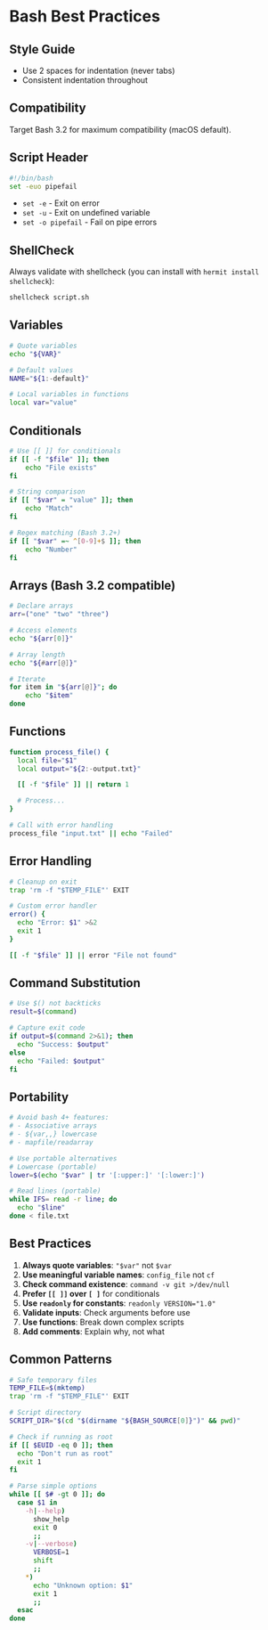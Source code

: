 # Bash Best Practices

## Style Guide

- Use 2 spaces for indentation (never tabs)
- Consistent indentation throughout

## Compatibility

Target Bash 3.2 for maximum compatibility (macOS default).

## Script Header

```bash
#!/bin/bash
set -euo pipefail
```

- `set -e` - Exit on error
- `set -u` - Exit on undefined variable
- `set -o pipefail` - Fail on pipe errors

## ShellCheck

Always validate with shellcheck (you can install with `hermit install shellcheck`):

```bash
shellcheck script.sh
```

## Variables

```bash
# Quote variables
echo "${VAR}"

# Default values
NAME="${1:-default}"

# Local variables in functions
local var="value"
```

## Conditionals

```bash
# Use [[ ]] for conditionals
if [[ -f "$file" ]]; then
    echo "File exists"
fi

# String comparison
if [[ "$var" = "value" ]]; then
    echo "Match"
fi

# Regex matching (Bash 3.2+)
if [[ "$var" =~ ^[0-9]+$ ]]; then
    echo "Number"
fi
```

## Arrays (Bash 3.2 compatible)

```bash
# Declare arrays
arr=("one" "two" "three")

# Access elements
echo "${arr[0]}"

# Array length
echo "${#arr[@]}"

# Iterate
for item in "${arr[@]}"; do
    echo "$item"
done
```

## Functions

```bash
function process_file() {
  local file="$1"
  local output="${2:-output.txt}"

  [[ -f "$file" ]] || return 1

  # Process...
}

# Call with error handling
process_file "input.txt" || echo "Failed"
```

## Error Handling

```bash
# Cleanup on exit
trap 'rm -f "$TEMP_FILE"' EXIT

# Custom error handler
error() {
  echo "Error: $1" >&2
  exit 1
}

[[ -f "$file" ]] || error "File not found"
```

## Command Substitution

```bash
# Use $() not backticks
result=$(command)

# Capture exit code
if output=$(command 2>&1); then
  echo "Success: $output"
else
  echo "Failed: $output"
fi
```

## Portability

```bash
# Avoid bash 4+ features:
# - Associative arrays
# - ${var,,} lowercase
# - mapfile/readarray

# Use portable alternatives
# Lowercase (portable)
lower=$(echo "$var" | tr '[:upper:]' '[:lower:]')

# Read lines (portable)
while IFS= read -r line; do
  echo "$line"
done < file.txt
```

## Best Practices

1. **Always quote variables**: `"$var"` not `$var`
2. **Use meaningful variable names**: `config_file` not `cf`
3. **Check command existence**: `command -v git >/dev/null`
4. **Prefer `[[ ]]` over `[ ]`** for conditionals
5. **Use `readonly` for constants**: `readonly VERSION="1.0"`
6. **Validate inputs**: Check arguments before use
7. **Use functions**: Break down complex scripts
8. **Add comments**: Explain why, not what

## Common Patterns

```bash
# Safe temporary files
TEMP_FILE=$(mktemp)
trap 'rm -f "$TEMP_FILE"' EXIT

# Script directory
SCRIPT_DIR="$(cd "$(dirname "${BASH_SOURCE[0]}")" && pwd)"

# Check if running as root
if [[ $EUID -eq 0 ]]; then
  echo "Don't run as root"
  exit 1
fi

# Parse simple options
while [[ $# -gt 0 ]]; do
  case $1 in
    -h|--help)
      show_help
      exit 0
      ;;
    -v|--verbose)
      VERBOSE=1
      shift
      ;;
    *)
      echo "Unknown option: $1"
      exit 1
      ;;
  esac
done
```
